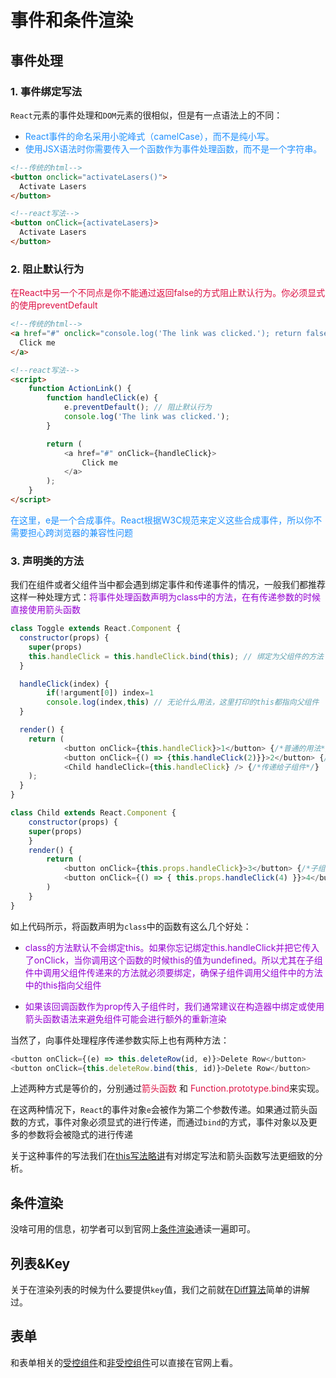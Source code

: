 # 事件和条件渲染

## 事件处理
### 1. 事件绑定写法
`React`元素的事件处理和`DOM`元素的很相似，但是有一点语法上的不同：

+ <font color=#1E90FF>React事件的命名采用小驼峰式（camelCase），而不是纯小写。</font>
+ <font color=#1E90FF>使用JSX语法时你需要传入一个函数作为事件处理函数，而不是一个字符串。</font>

```html
<!--传统的html-->
<button onclick="activateLasers()">
  Activate Lasers
</button>

<!--react写法-->
<button onClick={activateLasers}>
  Activate Lasers
</button>
```

### 2. 阻止默认行为
<font color=#DD1144>在React中另一个不同点是你不能通过返回false的方式阻止默认行为。你必须显式的使用preventDefault</font>

```html
<!--传统的html-->
<a href="#" onclick="console.log('The link was clicked.'); return false">
  Click me
</a>

<!--react写法-->
<script>
	function ActionLink() {
		function handleClick(e) {
			e.preventDefault(); // 阻止默认行为
			console.log('The link was clicked.');
		}

		return (
			<a href="#" onClick={handleClick}>
				Click me
			</a>
		);
	}
</script>
```
<font color=#1E90FF>在这里，e是一个合成事件。React根据W3C规范来定义这些合成事件，所以你不需要担心跨浏览器的兼容性问题</font>

### 3. 声明类的方法
我们在组件或者父组件当中都会遇到绑定事件和传递事件的情况，一般我们都推荐这样一种处理方式：<font color=#9400D3>将事件处理函数声明为class中的方法，在有传递参数的时候直接使用箭头函数</font>

```javascript
class Toggle extends React.Component {
  constructor(props) {
    super(props)
    this.handleClick = this.handleClick.bind(this); // 绑定为父组件的方法
  }

  handleClick(index) {
		if(!argument[0]) index=1
		console.log(index,this) // 无论什么用法，这里打印的this都指向父组件
  }

  render() {
    return (
			<button onClick={this.handleClick}>1</button> {/*普通的用法*/}
			<button onClick={() => {this.handleClick(2)}}>2</button> {/*带参数的用法*/}
			<Child handleClick={this.handleClick} /> {/*传递给子组件*/}
    );
  }
}

class Child extends React.Component {
	constructor(props) {
    super(props)
	}
	render() {
		return (
			<button onClick={this.props.handleClick}>3</button> {/*子组件普通的用法*/}
			<button onClick={() => { this.props.handleClick(4) }}>4</button> {/*子组件带参数的用法*/}
		)
	}
}
```
如上代码所示，将函数声明为`class`中的函数有这么几个好处：
+ <font color=#9400D3>class的方法默认不会绑定this。如果你忘记绑定this.handleClick并把它传入了onClick，当你调用这个函数的时候this的值为undefined。所以尤其在子组件中调用父组件传递来的方法就必须要绑定，确保子组件调用父组件中的方法中的this指向父组件</font>

+ <font color=#9400D3>如果该回调函数作为prop传入子组件时，我们通常建议在构造器中绑定或使用 箭头函数语法来避免组件可能会进行额外的重新渲染</font>

当然了，向事件处理程序传递参数实际上也有两种方法：
```javascript
<button onClick={(e) => this.deleteRow(id, e)}>Delete Row</button>
<button onClick={this.deleteRow.bind(this, id)}>Delete Row</button>
```
上述两种方式是等价的，分别通过<font color=#DD1144>箭头函数</font> 和 <font color=#DD1144>Function.prototype.bind</font>来实现。

在这两种情况下，`React`的事件对象`e`会被作为第二个参数传递。如果通过箭头函数的方式，事件对象必须显式的进行传递，而通过`bind`的方式，事件对象以及更多的参数将会被隐式的进行传递

关于这种事件的写法我们在[this写法略讲](taopoppy.cn/react-redux/jiagou_sign_one.html#this写法略讲)有对绑定写法和箭头函数写法更细致的分析。

## 条件渲染
没啥可用的信息，初学者可以到官网上[条件渲染](https://zh-hans.reactjs.org/docs/conditional-rendering.html)通读一遍即可。

## 列表&Key
关于在渲染列表的时候为什么要提供`key`值，我们之前就在[Diff算法](taopoppy.cn/react-redux/react_advanced_one.html#_3-diff算法)简单的讲解过。

## 表单
和表单相关的[受控组件](https://zh-hans.reactjs.org/docs/forms.html#controlled-components)和[非受控组件](https://zh-hans.reactjs.org/docs/uncontrolled-components.html)可以直接在官网上看。